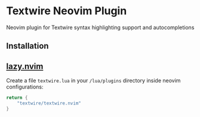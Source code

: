 # Textwire Neovim Plugin
Neovim plugin for Textwire syntax highlighting support and autocompletions

## Installation

## [lazy.nvim](https://github.com/folke/lazy.nvim)
Create a file `textwire.lua` in your `/lua/plugins` directory inside neovim configurations:

```lua
return {
    "textwire/textwire.nvim"
}
```
